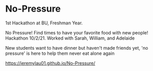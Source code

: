# No-Pressure

1st Hackathon at BU, Freshman Year.

No Pressure! Find times to have your favorite food with new people! Hackathon 10/2/21. Worked with Sarah, William, and Adelaide 

New students want to have dinner but haven't made friends yet, 'no pressure' is here to help them never eat alone again

https://jeremylau01.github.io/No-Pressure/
